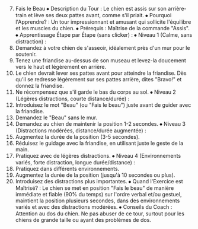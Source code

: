 7. Fais le Beau
⦁ Description du Tour : Le chien est assis sur son arrière-train et lève ses deux pattes avant, comme s'il priait.
⦁ Pourquoi l'Apprendre? : Un tour impressionnant et amusant qui sollicite l'équilibre et les muscles du chien.
⦁ Prérequis : Maîtrise de la commande "Assis".
⦁ Apprentissage Étape par Étape (sans clicker) :
⦁ Niveau 1 (Calme, sans distraction) :
1. Demandez à votre chien de s'asseoir, idéalement près d'un mur pour le soutenir.
2. Tenez une friandise au-dessus de son museau et levez-la doucement vers le haut et légèrement en arrière.
3. Le chien devrait lever ses pattes avant pour atteindre la friandise. Dès qu'il se redresse légèrement sur ses pattes arrière, dites "Bravo!" et donnez la friandise.
4. Ne récompensez que s'il garde le bas du corps au sol.
⦁ Niveau 2 (Légères distractions, courte distance/durée) :
1. Introduisez le mot "Beau" (ou "Fais le beau") juste avant de guider avec la friandise.
2. Demandez le "Beau" sans le mur.
3. Demandez au chien de maintenir la position 1-2 secondes.
⦁ Niveau 3 (Distractions modérées, distance/durée augmentée) :
1. Augmentez la durée de la position (3-5 secondes).
2. Réduisez le guidage avec la friandise, en utilisant juste le geste de la main.
3. Pratiquez avec de légères distractions.
⦁ Niveau 4 (Environnements variés, forte distraction, longue durée/distance) :
1. Pratiquez dans différents environnements.
2. Augmentez la durée de la position (jusqu'à 10 secondes ou plus).
3. Introduisez des distractions plus importantes.
⦁ Quand l'Exercice est Maîtrisé? : Le chien se met en position "Fais le beau" de manière immédiate et fiable (90% du temps) sur l'ordre verbal et/ou gestuel, maintient la position plusieurs secondes, dans des environnements variés et avec des distractions modérées.
⦁ Conseils du Coach : Attention au dos du chien. Ne pas abuser de ce tour, surtout pour les chiens de grande taille ou ayant des problèmes de dos. 